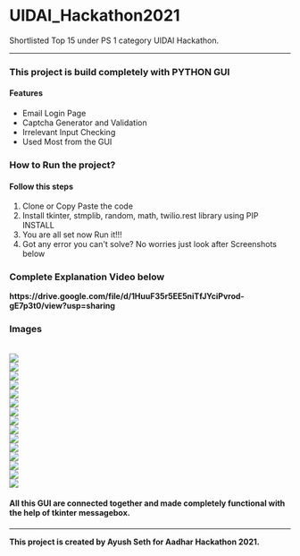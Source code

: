 # UIDAI_Hackathon2021

Shortlisted Top 15 under PS 1 category UIDAI Hackathon.
<hr>

<h3>This project is build completely with PYTHON GUI</h3>

<h4>Features</h4>
<ul>
  <li>Email Login Page</li>
  <li>Captcha Generator and Validation</li>
  <li>Irrelevant Input Checking</li>
  <li>Used Most from the GUI</li>
</ul>

<h3>How to Run the project?</h3>
<h4>Follow this steps</h4>
<ol>
  <li>Clone or Copy Paste the code</li>
  <li>Install tkinter, stmplib, random, math, twilio.rest library using PIP INSTALL</li>
  <li>You are all set now Run it!!!</li>
  <li>Got any error you can't solve? No worries just look after Screenshots below</li>
</ol>
<h3>Complete Explanation Video below</h3>
<strong>https://drive.google.com/file/d/1HuuF35r5EE5niTfJYciPvrod-gE7p3t0/view?usp=sharing</strong>
<br>

<h3>Images</h3>
<br>
<img src="https://user-images.githubusercontent.com/92884361/175784635-61514749-ed0a-4d1b-90c3-30307458ff66.png" /><br>
<img src="https://user-images.githubusercontent.com/92884361/175784610-47497ffa-c7e3-4686-bda3-8a0dd95a6797.png" /><br>
<img src="https://user-images.githubusercontent.com/92884361/175784620-f167c323-6eea-43a3-8a99-5870889d66e6.png" /><br>
<img src="https://user-images.githubusercontent.com/92884361/175784630-b336355c-e96b-4533-bfc2-10d68cd732ff.png" /><br>
<img src="https://user-images.githubusercontent.com/92884361/175784632-1bb42060-30f3-4cee-8b76-cb1c221024c8.png" /><br>
<img src="https://user-images.githubusercontent.com/92884361/175784615-2bbd996b-3c19-42e9-aca1-8a82e92a0cc5.png" /><br>
<img src="https://user-images.githubusercontent.com/92884361/175784628-5016b201-ee59-4605-a9b9-ee9923d644e2.png" /><br>
<img src="https://user-images.githubusercontent.com/92884361/175784637-2d7a3eb6-b042-4f18-9451-3a360f225549.png" /><br>
<img src="https://user-images.githubusercontent.com/92884361/175784625-40f16a4b-5ad3-490d-acbd-279c0c1d52d7.png" /><br>
<img src="https://user-images.githubusercontent.com/92884361/175784619-0ce7e7a1-bd42-4f9c-b1de-98f7e5848ec8.png" /><br>
<img src="https://user-images.githubusercontent.com/92884361/175784627-5335f639-dbdf-4fd0-b314-03e4be3f774c.png" /><br>
<img src="https://user-images.githubusercontent.com/92884361/175784633-2b3aeefa-8529-4470-9008-d870442ce882.png" /><br>
<img src="https://user-images.githubusercontent.com/92884361/175784623-122d4422-d720-4677-a4a1-98af8666348a.png" /><br>
<img src="https://user-images.githubusercontent.com/92884361/175784621-8b10bad3-fd82-42bb-a762-1f4fb69cc099.png" /><br>
<img src="https://user-images.githubusercontent.com/92884361/175784638-da9fb582-f945-424d-bd14-520c0b534a44.png" /><br>
<h4>All this GUI are connected together and made completely functional with the help of tkinter messagebox.<h4/>
<hr>

This project is created by Ayush Seth for Aadhar Hackathon 2021.
